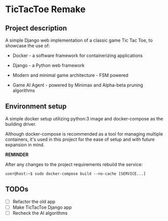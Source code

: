 # TicTacToe Remake

## Project description

A simple Django web implementation of a classic game Tic Tac Toe, to showcase the use of:

* Docker - a software framework for containerizing applications
  
* Django - a Python web framework
  
* Modern and minimal game architecture - FSM powered
  
* Game AI Agent - powered by Minimax and Alpha-beta pruning algorithms

## Environment setup

A simple docker setup utilizing python:3 image and docker-compose as the building driver.

Although docker-compose is recommended as a tool for managing multiple containers, it's used in this project for the ease of setup and with future expansion in mind.

**REMINDER**

After any changes to the project requirements rebuild the service:

```console
user@host:~$ sudo docker-compose build --no-cache [SERVICE...]
```

## TODOs

* [ ] Refactor the old app
* [ ] Make TicTacToe Django app
* [ ] Recheck the AI algorithms
